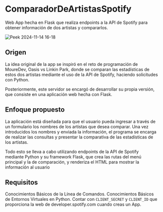 # ComparadorDeArtistasSpotify
Web App hecha en Flask que realiza endpoints a la API de Spotify para obtener información de dos artistas y compararlos.

![Peek 2024-11-14 16-18](https://github.com/user-attachments/assets/355e17ee-d9f8-4ad4-a778-296c1a3f0c23)

## Origen
La idea original de la app se inspiró en el reto de programación de MoureDev, Oasis vs Linkin Park, donde se comparan las estadísticas de estos dos artistas mediante el uso de la API de Spotify, haciendo solicitudes con Python.

Posteriormente, este servidor se encargó de desarrollar su propia versión, que consiste en una aplicación web hecha con Flask.

## Enfoque propuesto
La aplicación está diseñada para que el usuario pueda ingresar a través de un formulario los nombres de los artistas que desea comparar. Una vez introducidos los nombres y enviada la información, el programa se encarga de realizar las consultas y presentar la comparativa de las estadísticas de los artistas.

Todo esto se lleva a cabo utilizando endpoints de la API de Spotify mediante Python y su framework Flask, que crea las rutas del menú principal y la de comparación, y renderiza el HTML para mostrar la información al usuario

## Requisitos 
Conocimientos Básicos de la Línea de Comandos.
Conocimientos Básicos de Entornos Virtuales en Python.
Contar con `CLIENT_SECRET` y `CLIENT_ID` que proporciona la web de developer.spotify.com cuando creas un App.
